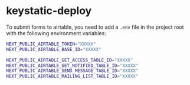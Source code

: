 # keystatic-deploy

To submit forms to airtable, you need to add a `.env` file in the project root
with the following environment variables:

```sh
NEXT_PUBLIC_AIRTABLE_TOKEN="XXXXX"
NEXT_PUBLIC_AIRTABLE_BASE_ID="XXXXX"

NEXT_PUBLIC_AIRTABLE_GET_ACCESS_TABLE_ID="XXXXX"
NEXT_PUBLIC_AIRTABLE_GET_NOTIFIED_TABLE_ID="XXXXX"
NEXT_PUBLIC_AIRTABLE_SEND_MESSAGE_TABLE_ID="XXXXX"
NEXT_PUBLIC_AIRTABLE_MAILING_LIST_TABLE_ID="XXXXX"
```
